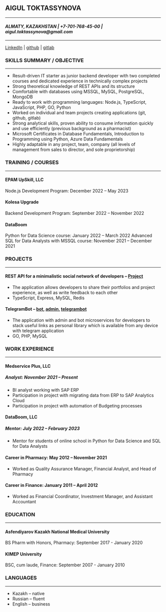 ## **AIGUL TOKTASSYNOVA**

---

#### _ALMATY, KAZAKHSTAN | +7-701-768-45-00 | aigul.toktassynova@gmail.com_

---

[LinkedIn](https://www.linkedin.com/in/aigul-toktassynova-79793b160/) | [github](https://github.com/AigulTok) | [gitlab](https://gitlab.com/AigulTok)

### **SKILLS SUMMARY / OBJECTIVE**

---

- Result-driven IT starter as junior backend developer with two completed courses and dedicated experience in technically complex projects
- Strong theoretical knowledge of REST APIs and its structure
- Comfortable with databases using MSSQL, MySQL, PostgreSQL, MongoDB
- Ready to work with programming languages: Node.js, TypeScript, JavaScript, PHP, GO, Python
- Worked on individual and team projects creating applications (git, github, gitlab)
- Strong analytical skills, proven ability to consume information quickly and use efficiently (previous background as a pharmacist)
- Microsoft Certificates in Database Fundamentals, Introduction to Programming using Python, Azure Data Fundamentals
- Highly adaptable in any project, team, company (all levels of management from sales to director, and sole proprietorship)

### **TRAINING / COURSES**

---

#### EPAM UpSkill, LLC

Node.js Development Program: December 2022 – May 2023

#### Kolesa Upgrade

Backend Development Program: September 2022 – November 2022

#### DataBoom

Python for Data Science course: January 2022 – March 2022
Advanced SQL for Data Analysts with MSSQL course: November 2021 – December 2021

### **PROJECTS**

---

#### REST API for a minimalistic social network of developers – [Project](https://gitlab.com/AigulTok/capstone-project)

- The application allows developers to share their portfolios and project experience, as well as write feedback to each other
- TypeScript, Express, MySQL, Redis

#### TelegramBot – [bot](https://github.com/AigulTok/bot-team-tm), [admin](https://github.com/AigulTok/admin-team-tm), [telegrambot](https://t.me/tm_upgrade_22_bot)

- The application with admin and bot microservices for developers to stack useful links as personal library which is available from any device with telegram application
- GO, PHP, MySQL

### **WORK EXPERIENCE**

---

#### Medservice Plus, LLC

##### Analyst: November 2021 – Present

- BI analyst working with SAP ERP
- Participation in project with migrating data from ERP to SAP Analytics Cloud
- Participation in project with automation of Budgeting processes

#### DataBoom, LLC

##### Mentor: July 2022 – February 2023

- Mentor for students of online school in Python for Data Science and SQL for Data Analysts

#### Career in Pharmacy: May 2012 – November 2021

- Worked as Quality Assurance Manager, Financial Analyst, and Head of Pharmacy

#### Career in Finance: January 2011 – April 2012

- Worked as Financial Coordinator, Investment Manager, and Assistant Accountant

### **EDUCATION**

---

#### Asfendiyarov Kazakh National Medical University

BS Pharm with Honors, Pharmacy: September 2017 - January 2020

#### KIMEP University

BSC, cum laude, Finance: September 2007 - January 2010

### **LANGUAGES**

---

- Kazakh – native
- Russian – fluent
- English – business
